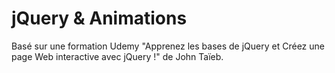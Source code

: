 # jQuery & Animations

Basé sur une formation Udemy "Apprenez les bases de jQuery et Créez une page Web interactive avec jQuery !" de John Taïeb.
